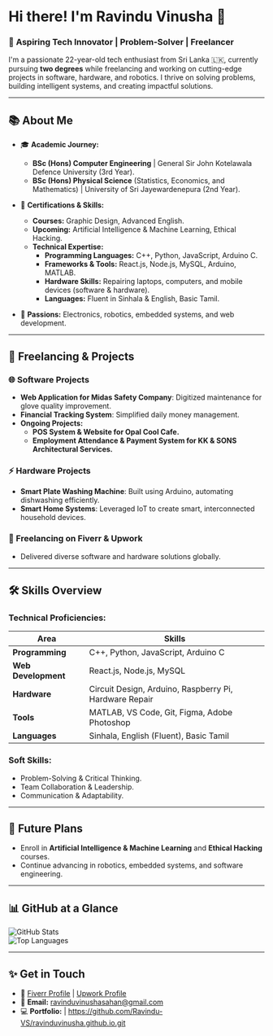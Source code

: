 # Hi there! I'm **Ravindu Vinusha** 👋  

### 🚀 **Aspiring Tech Innovator | Problem-Solver | Freelancer**

I'm a passionate 22-year-old tech enthusiast from Sri Lanka 🇱🇰, currently pursuing **two degrees** while freelancing and working on cutting-edge projects in software, hardware, and robotics. I thrive on solving problems, building intelligent systems, and creating impactful solutions.  

---

## 📚 **About Me**  

- 🎓 **Academic Journey:**  
  - **BSc (Hons) Computer Engineering** | General Sir John Kotelawala Defence University (3rd Year).  
  - **BSc (Hons) Physical Science** (Statistics, Economics, and Mathematics) | University of Sri Jayewardenepura (2nd Year).  

- 🔧 **Certifications & Skills:**  
  - **Courses:** Graphic Design, Advanced English.  
  - **Upcoming:** Artificial Intelligence & Machine Learning, Ethical Hacking.  
  - **Technical Expertise:**  
    - **Programming Languages:** C++, Python, JavaScript, Arduino C.  
    - **Frameworks & Tools:** React.js, Node.js, MySQL, Arduino, MATLAB.  
    - **Hardware Skills:** Repairing laptops, computers, and mobile devices (software & hardware).  
    - **Languages:** Fluent in Sinhala & English, Basic Tamil.  

- 🌟 **Passions:** Electronics, robotics, embedded systems, and web development.  

---

## 💼 **Freelancing & Projects**  

### **🌐 Software Projects**  
- **Web Application for Midas Safety Company**: Digitized maintenance for glove quality improvement.  
- **Financial Tracking System**: Simplified daily money management.  
- **Ongoing Projects:**  
  - **POS System & Website for Opal Cool Cafe.**  
  - **Employment Attendance & Payment System for KK & SONS Architectural Services.**  

### **⚡ Hardware Projects**  
- **Smart Plate Washing Machine**: Built using Arduino, automating dishwashing efficiently.  
- **Smart Home Systems**: Leveraged IoT to create smart, interconnected household devices.  

### **🎨 Freelancing on Fiverr & Upwork**  
- Delivered diverse software and hardware solutions globally.  

---

## 🛠️ **Skills Overview**  

### **Technical Proficiencies:**  
| Area                 | Skills                                                                 |
|----------------------|----------------------------------------------------------------------|
| **Programming**      | C++, Python, JavaScript, Arduino C                                   |
| **Web Development**  | React.js, Node.js, MySQL                                             |
| **Hardware**         | Circuit Design, Arduino, Raspberry Pi, Hardware Repair              |
| **Tools**            | MATLAB, VS Code, Git, Figma, Adobe Photoshop                        |
| **Languages**        | Sinhala, English (Fluent), Basic Tamil                              |

### **Soft Skills:**  
- Problem-Solving & Critical Thinking.  
- Team Collaboration & Leadership.  
- Communication & Adaptability.  

---

## 🌱 **Future Plans**  
- Enroll in **Artificial Intelligence & Machine Learning** and **Ethical Hacking** courses.  
- Continue advancing in robotics, embedded systems, and software engineering.  

---

## 📊 **GitHub at a Glance**  
![GitHub Stats](https://github-readme-stats.vercel.app/api?username=RavinduVS&show_icons=true&theme=radical)  
![Top Languages](https://github-readme-stats.vercel.app/api/top-langs/?username=RavinduVS&layout=compact&theme=radical)  

---

## ✨ **Get in Touch**  
- 💼 [Fiverr Profile](#) | [Upwork Profile](#)  
- 📧 **Email:** ravinduvinushasahan@gmail.com 
- 💻 **Portfolio:** | https://github.com/Ravindu-VS/ravinduvinusha.github.io.git
